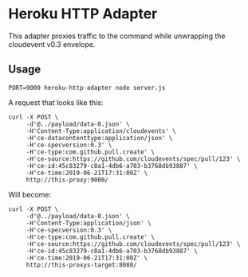 # Heroku HTTP Adapter

This adapter proxies traffic to the command while unwrapping the cloudevent v0.3 envelope.

## Usage

`PORT=9000 heroku-http-adapter node server.js`

A request that looks like this:

```
curl -X POST \
     -d'@../payload/data-0.json' \
     -H'Content-Type:application/cloudevents' \
     -H'ce-datacontenttype:application/json' \
     -H'ce-specversion:0.3' \
     -H'ce-type:com.github.pull.create' \
     -H'ce-source:https://github.com/cloudevents/spec/pull/123' \
     -H'ce-id:45c83279-c8a1-4db6-a703-b3768db93887' \
     -H'ce-time:2019-06-21T17:31:00Z' \
     http://this-proxy:9000/
```

Will become:

```
curl -X POST \
     -d'@../payload/data-0.json' \
     -H'Content-Type:application/json' \
     -H'ce-specversion:0.3' \
     -H'ce-type:com.github.pull.create' \
     -H'ce-source:https://github.com/cloudevents/spec/pull/123' \
     -H'ce-id:45c83279-c8a1-4db6-a703-b3768db93887' \
     -H'ce-time:2019-06-21T17:31:00Z' \
     http://this-proxys-target:8080/
```
